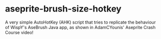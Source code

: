 # aseprite-brush-size-hotkey
A very simple AutoHotKey (AHK) script that tries to replicate the behaviour of WispY's AseBrush Java app, as shown in AdamCYounis' Aseprite Crash Course video! 
